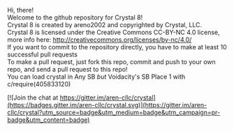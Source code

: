 Hi, there!  
Welcome to the github repository for Crystal 8!  
Crystal 8 is created by areno2002 and copyrighted by Crystal, LLC.  
Crystal 8 is licensed under the Creative Commons CC-BY-NC 4.0 license, more info here: http://creativecommons.org/licenses/by-nc/4.0/  
If you want to commit to the repository directly, you have to make at least 10 successful pull requests  
To make a pull request, just fork this repo, commit and push to your own repo, and send a pull request to this repo!  
You can load crystal in Any SB *but* Voidacity's SB Place 1 with c/require(405833120)


[![Join the chat at https://gitter.im/aren-cllc/crystal](https://badges.gitter.im/aren-cllc/crystal.svg)](https://gitter.im/aren-cllc/crystal?utm_source=badge&utm_medium=badge&utm_campaign=pr-badge&utm_content=badge)

